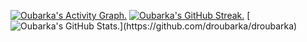 <!-- Contribution Graph -->
[![Oubarka's Activity Graph.](https://github-readme-activity-graph.vercel.app/graph?username=droubarka&theme=react-dark)](https://github.com/droubarka/droubarka)
[![Oubarka's GitHub Streak.](https://streak-stats.demolab.com?user=droubarka&theme=react&card_width=400)](https://github.com/droubarka/droubarka)
[![Oubarka's GitHub Stats.](https://github-readme-stats.vercel.app/api?username=droubarka&show_icons=true&theme=react&rank_icon=github&card_width=442")](https://github.com/droubarka/droubarka)
